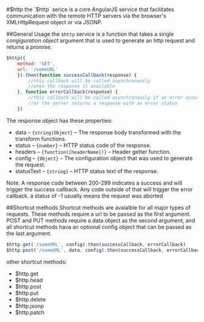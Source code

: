 #$http 
the `$http` serice is a core AngularJS service that facilitates communication with the remote HTTP servers via the browser's XMLHttpRequest object or via JSONP.

##General Usage
the `$http` service is a function that takes a single _congiguration object_ argument that is used to generate an http request and returns a _promise_.

```js
$http({
	method: 'GET',
	url: '/someURL'
	}).then(function successCallback(response) {
		//this callback will be called asynchronously
		//when the response is available
	}, function errorCallback(response) {
		//this callback will be called asynchronously if an error occurs
		//or the server returns a response with an error status
	})
```

The response object has these properties: 
* data – `{string|Object}` – The response body transformed with the transform functions.
* status – `{number}` – HTTP status code of the response.
* headers – `{function([headerName])}` – Header getter function.
* config – `{Object}` – The configuration object that was used to generate the request.
* statusText – `{string}` – HTTP status text of the response.

Note: A response code between 200-299 indicates a success and will trigger the success callback. Any code outside of that will trigger the error callback. a status of _-1_ usually means the request was aborted 

##Shortcut methods
Shortcut methods are avaialble for all major types of requests. These methods require a url to be passed as the first argument. POST and PUT methods require a data object as the second argument, and all shortcut methods hava an optional config object that can be passed as the last argument. 

```js
$http.get('/someURL', config).then(successCallback, errorCallback)
$http.post('/someURL', data, config).then(successCallback, errorCallback)
```

other shortcut methods:
* $http.get
* $http.head
* $http.post
* $http.put
* $http.delete
* $http.jsonp
* $http.patch
